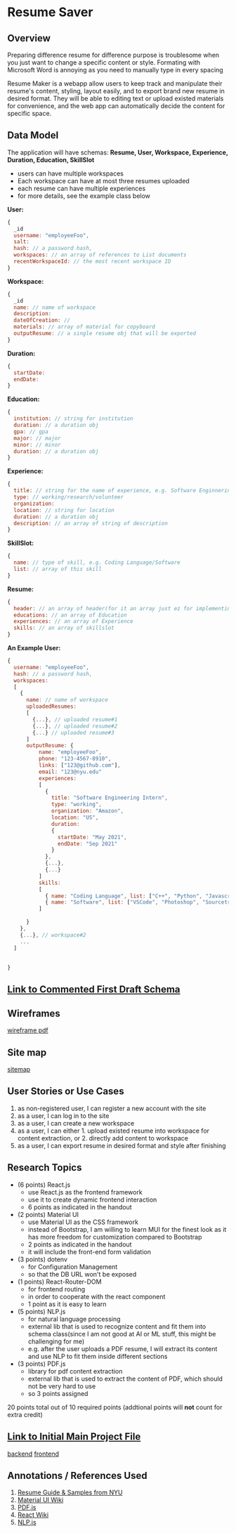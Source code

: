 # Resume Saver

## Overview
Preparing difference resume for difference purpose is troublesome when you just want to change a specific content or style. Formating with Microsoft Word is annoying as you need to manually type in every spacing

Resume Maker is a webapp allow users to keep track and manipulate their resume's content, styling, layout easily, and to export brand new resume in desired format. They will be able to editing text or upload existed materials for convenience, and the web app can automatically decide the content for specific space.

## Data Model

The application will have schemas: **Resume, User, Workspace, Experience, Duration, Education, SkillSlot**

* users can have multiple workspaces
* Each workspace can have at most three resumes uploaded
* each resume can have multiple experiences
* for more details, see the example class below

**User:**

```javascript
{
  _id
  username: "employeeFoo",
  salt:
  hash: // a password hash,
  workspaces: // an array of references to List documents
  recentWorkspaceId: // the most recent workspace ID
}
```
**Workspace:**
```javascript
{
  _id
  name: // name of workspace
  description:
  dateOfCreation: //
  materials: // array of material for copyboard
  outputResume: // a single resume obj that will be exported
}
```
**Duration:**
```javascript
{
  startDate: 
  endDate:
}
```
**Education:**
```javascript
{
  institution: // string for institution
  duration: // a duration obj
  gpa: // gpa
  major: // major
  minor: // minor
  duration: // a duration obj
}

```
**Experience:**
```javascript
{
  title: // string for the name of experience, e.g. Software Enginnering Intern
  type: // working/research/volunteer
  organization: 
  location: // string for location
  duration: // a duration obj
  description: // an array of string of description
}

```
**SkillSlot:**
```javascript
{
  name: // type of skill, e.g. Coding Language/Software
  list: // array of this skill
}

```
**Resume:**
```javascript
{
  header: // an array of header(for it an array just ez for implementing)
  educations: // an array of Education
  experiences: // an array of Experience
  skills: // an array of skillslot
}
```

**An Example User:**

```javascript
{
  username: "employeeFoo",
  hash: // a password hash,
  workspaces: 
  [
    {
      name: // name of workspace
      uploadedResumes: 
      [
        {...}, // uploaded resume#1
        {...}, // uploaded resume#2
        {...} // uploaded resume#3
      ]
      outputResume: {
          name: "employeeFoo",
          phone: "123-4567-8910",
          links: ["123@github.com"],
          email: "123@nyu.edu"
          experiences: 
          [
            {
              title: "Software Engineering Intern",
              type: "working",
              organization: "Amazon",
              location: "US",
              duration: 
              {
                startDate: "May 2021",
                endDate: "Sep 2021"
              }
            },
            {...},
            {...}
          ]
          skills: 
          [
            { name: "Coding Language", list: ["C++", "Python", "Javascript"]},
            { name: "Software", list: ["VSCode", "Photoshop", "Sourcetree"]}
          ]
          
      }
    },
    {...}, // workspace#2
    ...
  ]
    
  
}
```


## [Link to Commented First Draft Schema](./backend/src/models/) 


## Wireframes

[wireframe pdf](./documentation/467resume%20saver.pdf)

## Site map

[sitemap](./documentation/sitemap.png)

## User Stories or Use Cases


1. as non-registered user, I can register a new account with the site
2. as a user, I can log in to the site
3. as a user, I can create a new workspace
4. as a user, I can either 1. upload existed resume into workspace for content extraction, or 2. directly add content to workspace
5. as a user, I can export resume in desired format and style after finishing

## Research Topics

* (6 points) React.js
  * use React.js as the frontend framework
  * use it to create dynamic frontend interaction
  * 6 points as indicated in the handout
* (2 points) Material UI
  * use Material UI as the CSS framework
  * instead of Bootstrap, I am willing to learn MUI for the finest look as it has more freedom for customization compared to Bootstrap
  * 2 points as indicated in the handout
  * it will include the front-end form validation
* (3 points) dotenv
  * for Configuration Management
  * so that the DB URL won't be exposed
* (1 points) React-Router-DOM
  * for frontend routing
  * in order to cooperate with the react component
  * 1 point as it is easy to learn
* (5 points) NLP.js
  * for natural language processing
  * external lib that is used to recognize content and fit them into schema class(since I am not good at AI or ML stuff, this might be challenging for me)
  * e.g. after the user uploads a PDF resume, I will extract its content and use NLP to fit them inside different sections
* (3 points) PDF.js
  * library for pdf content extraction
  * external lib that is used to extract the content of PDF, which should not be very hard to use
  * so 3 points assigned



20 points total out of 10 required points (addtional points will __not__ count for extra credit)


## [Link to Initial Main Project File](./backend/src/app.mjs) 
[backend](./backend/src/app.mjs)
[frontend](./frontend/src/App.js)

## Annotations / References Used

1. [Resume Guide & Samples from NYU](https://docs.google.com/document/d/1XTGT4QmCwtRcgVhbKvQVajm_YA3MMo5uGsR_PqRAZqo/edit#heading=h.u8r00mk3z5ab)
2. [Material UI Wiki](https://mui.com/material-ui/getting-started/)
3. [PDF.js](https://stackoverflow.com/questions/1554280/how-to-extract-text-from-a-pdf-in-javascript)
4. [React Wiki](https://react.dev/learn)
5. [NLP.js](https://github.com/axa-group/nlp.js/blob/master/docs/v3/README.md)


